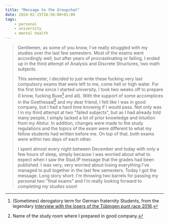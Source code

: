 ```yaml
---
title: "Message to the Groupchat"
date: 2024-02-15T16:56:00+01:00
tags:
    - personal
    - university
    - mental health
---
```


>Gentlemen, as some of you know, I've really struggled with my studies over the last few semesters. Most of the exams went accordingly well, but after years of procrastinating or failing, I ended up in the third attempt of Analysis and Discrete Structures, two math subjects.
>
>This semester, I decided to just write these fucking very last compulsory exams that were left to me, come hell or high water. For the first time since I started university, I took two weeks off to prepare (I know, fucking Buxe[^buxe] and all). With the support of some accomplices in the Goethesaal[^goethesaal] and my dear friend, I felt like I was in good company, but I had a hard time knowing if I would pass. Not only was I in my third attempt at two "failed subjects", but as I had already told many people, I simply lacked a lot of prior knowledge and intuition from my Abitur. In addition, changes were made to the study regulations and the topics of the exam were different to what my fellow students had written before me. On top of that, both exams were within two days of each other.
>
>I spent almost every night between December and today with only a few hours of sleep, simply because I was worried about what to expect when I saw the Stud.IP message that the grades had been published. I was very, very worried about losing everything I've managed to pull together in the last few semesters. Today I got the message. Long story short: I'm throwing two barrels for passing my personal two "final exams" and I'm really looking forward to *completing my studies* soon!

[^buxe]: (Sometimes) derogatory term for German fraternity Students, from the legendary [Interview with the losers of the Tübingen punt race 2016](https://youtu.be/JEwEYyelskM?t=23).

[^goethesaal]: Name of the study room where I prepared in good company.